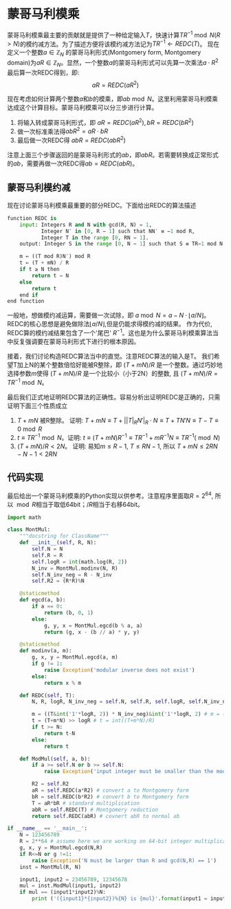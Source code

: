 # 蒙哥马利模乘

蒙哥马利模乘最主要的贡献就是提供了一种给定输入$T$，快速计算$TR^{-1}\bmod N (R>N)$的模约减方法。为了描述方便将该模约减方法记为$TR^{-1}\gets REDC(T)$。
现在定义一个整数$a\in \mathbb{Z}_{N}$
的蒙哥马利形式(Montgomery form, Montgomery domain)为$aR\in \mathbb{Z}_N$。显然，一个整数$a$的蒙哥马利形式可以先算一次乘法$a\cdot R^2$ 最后算一次REDC得到，即:
$$aR = REDC(aR^2)$$

现在考虑如何计算两个整数$a$和$b$的模乘，即$ab\bmod N$。这里利用蒙哥马利模乘达成这个计算目标。蒙哥马利模乘可以分三步进行计算。
1. 将输入转成蒙哥马利形式，即 $aR=REDC(aR^2), bR=REDC(bR^2)$
2. 做一次标准乘法得$abR^2=aR\cdot bR$
3. 最后做一次REDC得 $abR=REDC(abR^2)$

注意上面三个步骤返回的是蒙哥马利形式的$ab$，即$abR$。若需要转换成正常形式的$ab$，需要再做一次REDC得$ab=REDC(abR)$。


## 蒙哥马利模约减
现在讨论蒙哥马利模乘最重要的部分REDC。下面给出REDC的算法描述

```python
function REDC is
    input: Integers R and N with gcd(R, N) = 1,
           Integer N′ in [0, R − 1] such that NN′ ≡ −1 mod R,
           Integer T in the range [0, RN − 1].
    output: Integer S in the range [0, N − 1] such that S ≡ TR−1 mod N

    m ← ((T mod R)N′) mod R
    t ← (T + mN) / R
    if t ≥ N then
        return t − N
    else
        return t
    end if
end function
```

一般地，想做模约减运算，需要做一次试除，即 $a \bmod N = a-N\cdot \lfloor a/N\rfloor$。 REDC的核心思想是避免做除法$\lfloor a/N\rfloor$,但是仍能求得模约减的结果。
作为代价, REDC算的模约减结果包含了一个'尾巴' $R^{-1}$。这也是为什么蒙哥马利模乘算法当中反复强调要在蒙哥马利形式下进行的根本原因。

接着，我们讨论构造REDC算法当中的直觉。注意REDC算法的输入是T。 我们希望T加上N的某个整数倍恰好能被R整除，即 $(T+mN)/R$ 是一个整数。通过巧妙地选择参数$m$使得 $(T+mN)/R$ 是一个比较小（小于2N）的整数, 且 $(T+mN)/R = TR^{-1} \bmod N$。


最后我们正式地证明REDC算法的正确性。容易分析出证明REDC是正确的，只需证明下面三个性质成立
1. $T+mN$ 被R整除。  证明: $T+mN \equiv T + ||T|_RN'|_R\cdot N\equiv T+TN'N \equiv T-T \equiv 0 \bmod R$
2. $t\equiv TR^{-1} \bmod N$。证明: $t\equiv (T+mN)R^{-1} \equiv TR^{-1}+mR^{-1}N\equiv TR^{-1} (\bmod N)$
3. $(T+mN)/R<2N$。 证明: 易知$m\leq R-1$, $T\leq RN-1$, 所以 $T+mN\leq 2RN-N-1<2RN$

## 代码实现
最后给出一个蒙哥马利模乘的Python实现以供参考。注意程序里面取$R=2^{64}$, 所以 $\bmod R$相当于取低64bit；$/R$相当于右移64bit。

```python
import math

class MontMul:
    """docstring for ClassName"""
    def __init__(self, R, N):
        self.N = N
        self.R = R
        self.logR = int(math.log(R, 2))
        N_inv = MontMul.modinv(N, R)
        self.N_inv_neg = R - N_inv
        self.R2 = (R*R)%N

    @staticmethod        
    def egcd(a, b):
        if a == 0:
            return (b, 0, 1)
        else:
            g, y, x = MontMul.egcd(b % a, a)
            return (g, x - (b // a) * y, y)

    @staticmethod
    def modinv(a, m):
        g, x, y = MontMul.egcd(a, m)
        if g != 1:
            raise Exception('modular inverse does not exist')
        else:
            return x % m

    def REDC(self, T):
        N, R, logR, N_inv_neg = self.N, self.R, self.logR, self.N_inv_neg

        m = ((T&int('1'*logR, 2)) * N_inv_neg)&int('1'*logR, 2) # m = (T%R * N_inv_neg)%R        
        t = (T+m*N) >> logR # t = int((T+m*N)/R)
        if t >= N:
            return t-N
        else:
            return t

    def ModMul(self, a, b):
        if a >= self.N or b >= self.N:
            raise Exception('input integer must be smaller than the modulus N')

        R2 = self.R2
        aR = self.REDC(a*R2) # convert a to Montgomery form
        bR = self.REDC(b*R2) # convert b to Montgomery form
        T = aR*bR # standard multiplication
        abR = self.REDC(T) # Montgomery reduction
        return self.REDC(abR) # covnert abR to normal ab

if __name__ == '__main__':
    N = 123456789
    R = 2**64 # assume here we are working on 64-bit integer multiplication
    g, x, y = MontMul.egcd(N,R)
    if R<=N or g !=1: 
        raise Exception('N must be larger than R and gcd(N,R) == 1')
    inst = MontMul(R, N)

    input1, input2 = 23456789, 12345678
    mul = inst.ModMul(input1, input2)
    if mul == (input1*input2)%N:
        print ('({input1}*{input2})%{N} is {mul}'.format(input1 = input1, input2 = input2, N = N, mul = mul))
```
